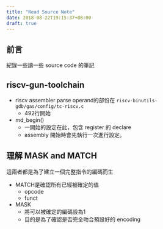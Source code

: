 ```yaml
---
title: "Read Source Note"
date: 2018-08-22T19:15:37+08:00
draft: true
---
```


## 前言

紀錄一些讀一些 source code 的筆記



## riscv-gun-toolchain

- riscv assembler parse operand的部份在 `riscv-binutils-gdb/gas/config/tc-riscv.c`
  - 492行開始
- md_begin()
  - 一開始的設定在此，包含 register 的 declare
  - assembly 開始時會先執行一次進行設定。 

## 理解 MASK and MATCH

這兩者都是為了建立一個完整指令的編碼而生

- MATCH是確認所有已經被確定的值
  - opcode
  - funct
- MASK
  - 將可以被確定的編碼設為1
  - 目的是為了確認是否完全吻合預設好的 encoding





